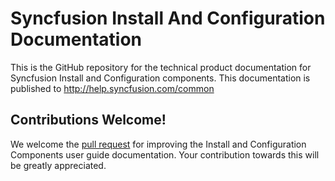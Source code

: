 # Syncfusion Install And Configuration Documentation

This is the GitHub repository for the technical product documentation for Syncfusion Install and Configuration components. This documentation is published to http://help.syncfusion.com/common 

## Contributions Welcome!

We welcome the [pull request](https://docs.github.com/en/github/managing-files-in-a-repository/editing-files-in-another-users-repository) for improving the Install and Configuration Components user guide documentation. Your contribution towards this will be greatly appreciated.
